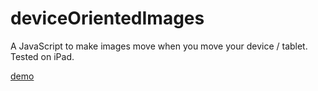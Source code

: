 deviceOrientedImages
====================

A JavaScript to make images move when you move your device / tablet. Tested on iPad.

<a href="https://dl.dropboxusercontent.com/u/209895/github-demo/deviceOrientedImages/index.php">demo</a>
